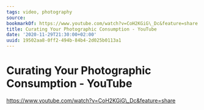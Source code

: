```yaml
---
tags: video, photography
source:
bookmarkOf: https://www.youtube.com/watch?v=CoH2KGiG\_Dc&feature=share
title: Curating Your Photographic Consumption - YouTube
date: '2020-11-29T21:30:00+02:00'
uuid: 19502aa8-0ff2-494b-84b4-2d025b0113a1
---
```


# Curating Your Photographic Consumption - YouTube
https://www.youtube.com/watch?v=CoH2KGiG\_Dc&feature=share
